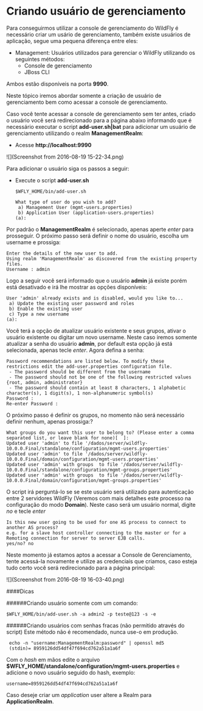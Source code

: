 # Criando usuário de gerenciamento

  Para conseguirmos utilizar a console de gerenciamento do WildFly é necessário criar um usário de gerenciamento, também existe usuários de aplicação, segue uma pequena diferença entre eles:
  
  * Management: Usuários utilizados para gerenciar o WildFly utilizando os seguintes métodos:
    * Console de gerenciamento
    * JBoss CLI

Ambos estão disponíveis na porta **9990**.

Neste tópico iremos abordar somente a criação de usuário de gerenciamento bem como acessar a console de gerenciamento.

Caso você tente acessar a console de gerenciamento sem ter antes, criado o usuário você será redirecionado para a página abaixo informando que é necessário executar o script **add-user.sh|bat** para adicionar um usuário de gerenciamento utilizando o realm **ManagementRealm**:

* Acesse **http://localhost:9990**

![](Screenshot from 2016-08-19 15-22-34.png)

Para adicionar o usuário siga os passos a seguir:

*  Execute o script **add-user.sh**
    ```
    $WFLY_HOME/bin/add-user.sh
    
    What type of user do you wish to add? 
     a) Management User (mgmt-users.properties) 
     b) Application User (application-users.properties)
    (a): 
    ```
Por padrão o **ManagementRealm** é selecionado, apenas aperte *enter* para prosseguir.
O próximo passo será definir o nome do usuário, escolha um username e prossiga:
```
Enter the details of the new user to add.
Using realm 'ManagementRealm' as discovered from the existing property files.
Username : admin  
```
Logo a seguir você será informado que o usuário **admin** já existe porém está desativado e irá lhe mostrar as opções disponíveis:
```
User 'admin' already exists and is disabled, would you like to... 
 a) Update the existing user password and roles 
 b) Enable the existing user 
 c) Type a new username
(a): 
```
Você terá a opção de atualizar usuário existente e seus grupos, ativar o usuário existente ou digitar um novo username.
Neste caso iremos somente atualizar a senha do usuário **admin**, por default esta opção já está selecionada, apenas tecle *enter*.
Agora defina a senha:
```
Password recommendations are listed below. To modify these restrictions edit the add-user.properties configuration file.
 - The password should be different from the username
 - The password should not be one of the following restricted values {root, admin, administrator}
 - The password should contain at least 8 characters, 1 alphabetic character(s), 1 digit(s), 1 non-alphanumeric symbol(s)
Password : 
Re-enter Password : 
```
O próximo passo é definir os grupos, no momento não será necessário definir nenhum, apenas prossiga:?
```
What groups do you want this user to belong to? (Please enter a comma separated list, or leave blank for none)[  ]: 
Updated user 'admin' to file '/dados/server/wildfly-10.0.0.Final/standalone/configuration/mgmt-users.properties'
Updated user 'admin' to file '/dados/server/wildfly-10.0.0.Final/domain/configuration/mgmt-users.properties'
Updated user 'admin' with groups  to file '/dados/server/wildfly-10.0.0.Final/standalone/configuration/mgmt-groups.properties'
Updated user 'admin' with groups  to file '/dados/server/wildfly-10.0.0.Final/domain/configuration/mgmt-groups.properties'
```
O script irá perguntá-lo se se este usuário será utilizado para autenticação entre 2 servidores WildFly (Veremos com mais detalhes este processo na configuração do modo **Domain**). Neste caso será um usuário normal, digite *no* e tecle *enter*
```
Is this new user going to be used for one AS process to connect to another AS process? 
e.g. for a slave host controller connecting to the master or for a Remoting connection for server to server EJB calls.
yes/no? no
```

Neste momento já estamos aptos a acessar a Console de Gerenciamento, tente acessá-la novamente e utilize as credenciais que criamos, caso esteja tudo certo você será redirecionado para a página principal:

![](Screenshot from 2016-08-19 16-03-40.png)


####Dicas

######Criando usuário somente com um comando:
```
$WFLY_HOME/bin/add-user.sh -a admin2 -p teste@123 -s -e
```

######Criando usuários com senhas fracas (não permitido através do script)
Este método não é recomendado, nunca use-o em produção.
```
 echo -n "username:ManagementRealm:password" | openssl md5
 (stdin)= 8959126dd54df47f694cd762a51a1a6f
```
Com o *hash* em mãos edite o arquivo **$WFLY_HOME/standalone/configuration/mgmt-users.properties** e adicione o novo usuário seguido do hash, exemplo:
```
username=8959126dd54df47f694cd762a51a1a6f
```
Caso deseje criar um *application* user altere a Realm para **ApplicationRealm**.
